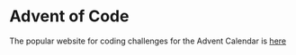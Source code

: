 # Advent of Code
The popular website for coding challenges for the Advent Calendar is [here](https://adventofcode.com)

